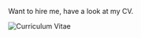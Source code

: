 Want to hire me, have a look at my CV.

![Curriculum Vitae](https://raw.github.com/queezythegreat/CV/master/CV.svg)
